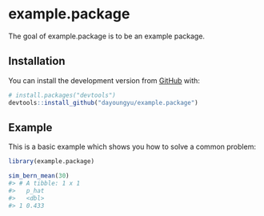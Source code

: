
<!-- README.md is generated from README.Rmd. Please edit that file -->
example.package
===============

The goal of example.package is to be an example package.

Installation
------------

You can install the development version from [GitHub](https://github.com/) with:

``` r
# install.packages("devtools")
devtools::install_github("dayoungyu/example.package")
```

Example
-------

This is a basic example which shows you how to solve a common problem:

``` r
library(example.package)

sim_bern_mean(30)
#> # A tibble: 1 x 1
#>   p_hat
#>   <dbl>
#> 1 0.433
```
